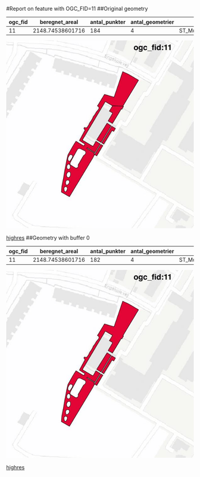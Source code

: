 #Report on feature with OGC_FID=11
##Original geometry



| ogc_fid |  beregnet_areal  | antal_punkter | antal_geometrier |      type       |
|---------|------------------|---------------|------------------|-----------------|
|      11 | 2148.74538601716 |           184 |                4 | ST_MultiPolygon|
![geom](../images/11_invalid.jpg)


[highres](https://raw.githubusercontent.com/Septima/herlev/master/images/11_invalid_highres.jpg)
##Geometry with buffer 0



| ogc_fid |  beregnet_areal  | antal_punkter | antal_geometrier |      type       |
|---------|------------------|---------------|------------------|-----------------|
|      11 | 2148.74538601716 |           182 |                4 | ST_MultiPolygon|
![geom](../images/11_buffer0.jpg)


[highres](https://raw.githubusercontent.com/Septima/herlev/master/images/11_buffer0_highres.jpg)
